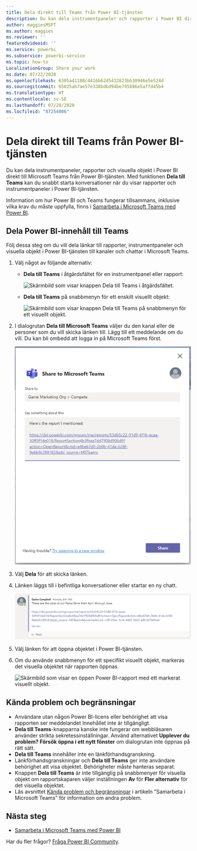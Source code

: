 ```yaml
---
title: Dela direkt till Teams från Power BI-tjänsten
description: Du kan dela instrumentpaneler och rapporter i Power BI direkt till Microsoft Teams från Power BI-tjänsten.
author: maggiesMSFT
ms.author: maggies
ms.reviewer: ''
featuredvideoid: ''
ms.service: powerbi
ms.subservice: powerbi-service
ms.topic: how-to
LocalizationGroup: Share your work
ms.date: 07/22/2020
ms.openlocfilehash: 6305a41188c4416b62d5432823bb30946e5e524d
ms.sourcegitcommit: 65025ab7ae57e338bdbd94be795886e5affd45b4
ms.translationtype: HT
ms.contentlocale: sv-SE
ms.lasthandoff: 07/28/2020
ms.locfileid: "87254086"
---
```

# <a name="share-directly-to-teams-from-the-power-bi-service"></a>Dela direkt till Teams från Power BI-tjänsten

Du kan dela instrumentpaneler, rapporter och visuella objekt i Power BI direkt till Microsoft Teams från Power BI-tjänsten. Med funktionen **Dela till Teams** kan du snabbt starta konversationer när du visar rapporter och instrumentpaneler i Power BI-tjänsten.

Information om hur Power BI och Teams fungerar tillsammans, inklusive vilka krav du måste uppfylla, finns i [Samarbeta i Microsoft Teams med Power BI](service-collaborate-microsoft-teams.md).

## <a name="share-power-bi-content-to-teams"></a>Dela Power BI-innehåll till Teams

Följ dessa steg om du vill dela länkar till rapporter, instrumentpaneler och visuella objekt i Power BI-tjänsten till kanaler och chattar i Microsoft Teams.

1. Välj något av följande alternativ:

   * **Dela till Teams** i åtgärdsfältet för en instrumentpanel eller rapport:

       ![Skärmbild som visar knappen Dela till Teams i åtgärdsfältet.](media/service-share-report-teams/service-teams-share-to-teams-action-bar-button.png)
    
   * **Dela till Teams** på snabbmenyn för ett enskilt visuellt objekt:
    
      ![Skärmbild som visar knappen Dela till Teams på snabbmenyn för ett visuellt objekt.](media/service-share-report-teams/service-teams-share-to-teams-visual-context-menu.png)

1. I dialogrutan **Dela till Microsoft Teams** väljer du den kanal eller de personer som du vill skicka länken till. Lägg till ett meddelande om du vill. Du kan bli ombedd att logga in på Microsoft Teams först.

    ![Skärmbild som visar dialogrutan Dela till Microsoft Teams med information och ett meddelande.](media/service-share-report-teams/service-teams-share-to-teams-dialog.png)

1. Välj **Dela** för att skicka länken.
    
1. Länken läggs till i befintliga konversationer eller startar en ny chatt.

    ![Skärmbild som visar en Microsoft Teams-konversation med en länk till ett Power BI-objekt.](media/service-share-report-teams/service-teams-share-to-teams-deep-link.png)

1. Välj länken för att öppna objektet i Power BI-tjänsten.

1. Om du använde snabbmenyn för ett specifikt visuellt objekt, markeras det visuella objektet när rapporten öppnas.

    ![Skärmbild som visar en öppen Power BI-rapport med ett markerat visuellt objekt.](media/service-share-report-teams/service-teams-share-to-teams-spotlight-visual.png)


## <a name="known-issues-and-limitations"></a>Kända problem och begränsningar

- Användare utan någon Power BI-licens eller behörighet att visa rapporten ser meddelandet Innehållet inte är tillgängligt.
- **Dela till Teams**-knapparna kanske inte fungerar om webbläsaren använder strikta sekretessinställningar. Använd alternativet **Upplever du problem? Försök öppna i ett nytt fönster** om dialogrutan inte öppnas på rätt sätt.
- **Dela till Teams** innehåller inte en länkförhandsgranskning.
- Länkförhandsgranskningar och **Dela till Teams** ger inte användare behörighet att visa objektet. Behörigheter måste hanteras separat.
- Knappen **Dela till Teams** är inte tillgänglig på snabbmenyer för visuella objekt om rapportskaparen väljer inställningen **Av** för **Fler alternativ** för det visuella objektet.
- Läs avsnittet [Kända problem och begränsningar](service-collaborate-microsoft-teams.md#known-issues-and-limitations) i artikeln ”Samarbeta i Microsoft Teams” för information om andra problem.

## <a name="next-steps"></a>Nästa steg

- [Samarbeta i Microsoft Teams med Power BI](service-collaborate-microsoft-teams.md)

Har du fler frågor? [Fråga Power BI Community](https://community.powerbi.com/).
